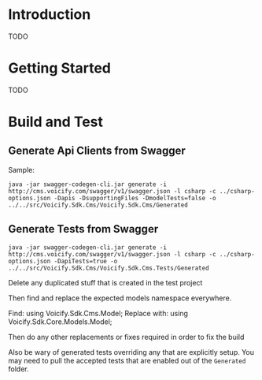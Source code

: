 # Introduction 

TODO

# Getting Started

TODO

# Build and Test

## Generate Api Clients from Swagger

Sample:

```
java -jar swagger-codegen-cli.jar generate -i http://cms.voicify.com/swagger/v1/swagger.json -l csharp -c ../csharp-options.json -Dapis -DsupportingFiles -DmodelTests=false -o ../../src/Voicify.Sdk.Cms/Voicify.Sdk.Cms/Generated
```


## Generate Tests from Swagger


```
java -jar swagger-codegen-cli.jar generate -i http://cms.voicify.com/swagger/v1/swagger.json -l csharp -c ../csharp-options.json -DapiTests=true -o ../../src/Voicify.Sdk.Cms/Voicify.Sdk.Cms.Tests/Generated
```

Delete any duplicated stuff that is created in the test project

Then find and replace the expected models namespace everywhere.

Find: using Voicify.Sdk.Cms.Model;
Replace with: using Voicify.Sdk.Core.Models.Model;

Then do any other replacements or fixes required in order to fix the build

Also be wary of generated tests overriding any that are explicitly setup. You may need to pull the accepted tests that are enabled out of the `Generated` folder.